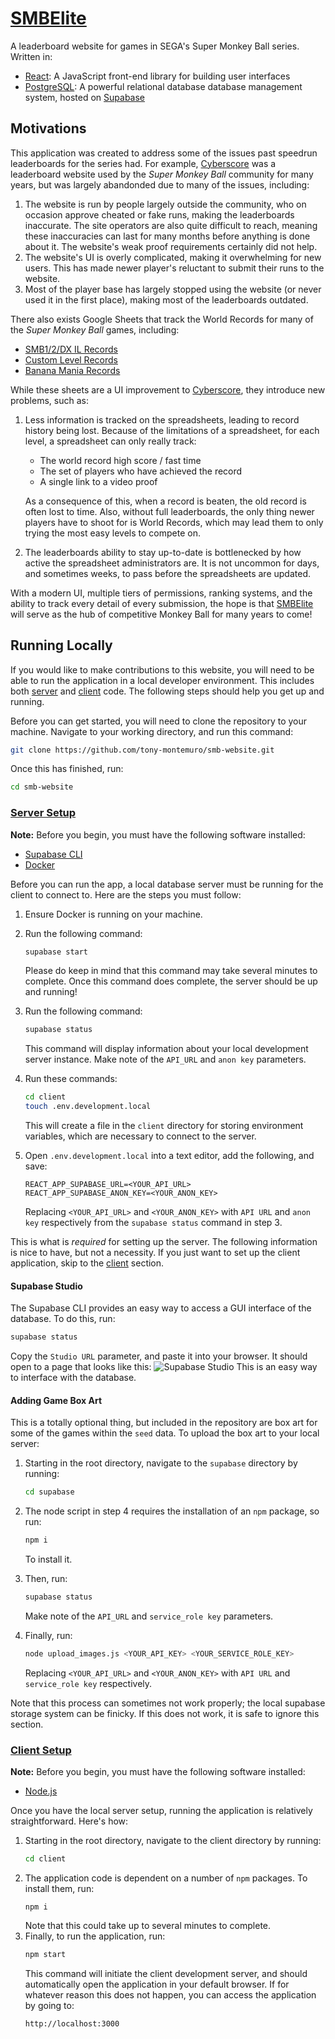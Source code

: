 # [SMBElite](https://smbelite.net/)

A leaderboard website for games in SEGA's Super Monkey Ball series. Written in:
- [React](https://react.dev/): A JavaScript front-end library for building user interfaces
- [PostgreSQL](https://www.postgresql.org/): A powerful relational database database management system, hosted on [Supabase](https://supabase.com/)

## Motivations

This application was created to address some of the issues past speedrun leaderboards for the series had. For example, [Cyberscore](https://cyberscore.me.uk/) was a leaderboard website used by the *Super Monkey Ball* community for many years, but was largely abandonded due to many of the issues, including:

1. The website is run by people largely outside the community, who on occasion approve cheated or fake runs, making the leaderboards inaccurate. The site operators are also quite difficult to reach, meaning these inaccuracies can last for many months before anything is done about it. The website's weak proof requirements certainly did not help.
2. The website's UI is overly complicated, making it overwhelming for new users. This has made newer player's reluctant to submit their runs to the website.
3. Most of the player base has largely stopped using the website (or never used it in the first place), making most of the leaderboards outdated.

There also exists Google Sheets that track the World Records for many of the *Super Monkey Ball* games, including:

- [SMB1/2/DX IL Records](https://docs.google.com/spreadsheets/d/1KoneeqJzheHFYapQ_JfyxL9sI0X8_BE7ZEVMZt0t0bI/edit?usp=sharing)
- [Custom Level Records](https://docs.google.com/spreadsheets/d/16c2cC1abxdVBIGS0ejiWzwTboMZrk65XO2Znj8iMaYo/edit?usp=sharing)
- [Banana Mania Records](https://docs.google.com/spreadsheets/d/1c-kcGuUMRJ6DRr08UyR6hD-gnf5P9rzCyKeQDgCHwKc/edit?usp=sharing)

While these sheets are a UI improvement to [Cyberscore](https://cyberscore.me.uk/), they introduce new problems, such as:

1. Less information is tracked on the spreadsheets, leading to record history being lost. Because of the limitations of a spreadsheet, for each level, a spreadsheet can only really track:

    - The world record high score / fast time
    - The set of players who have achieved the record
    - A single link to a video proof

    As a consequence of this, when a record is beaten, the old record is often lost to time. Also, without full leaderboards, the only thing newer players have to shoot for is World Records, which may lead them to only trying the most easy levels to compete on.
2. The leaderboards ability to stay up-to-date is bottlenecked by how active the spreadsheet administrators are. It is not uncommon for days, and sometimes weeks, to pass before the spreadsheets are updated.

With a modern UI, multiple tiers of permissions, ranking systems, and the ability to track every detail of every submission, the hope is that [SMBElite](https://smbelite.net/) will serve as the hub of competitive Monkey Ball for many years to come!

## Running Locally

If you would like to make contributions to this website, you will need to be able to run the application in a local developer environment. This includes both [server](#server-setup) and [client](#client-setup) code. The following steps should help you get up and running.

Before you can get started, you will need to clone the repository to your machine. Navigate to your working directory, and run this command:

```bash
git clone https://github.com/tony-montemuro/smb-website.git
```

Once this has finished, run:

```bash
cd smb-website
```

### [Server Setup](#server-setup)

**Note:** Before you begin, you must have the following software installed:

- [Supabase CLI](https://supabase.com/docs/guides/cli/getting-started)
- [Docker](https://docs.docker.com/get-docker/)

Before you can run the app, a local database server must be running for the client to connect to. Here are the steps you must follow:

1. Ensure Docker is running on your machine.
2. Run the following command:

    ```bash
    supabase start
    ```
    Please do keep in mind that this command may take several minutes to complete. Once this command does complete, the server should be up and running!
3. Run the following command:
    ```bash
    supabase status
    ```
    This command will display information about your local development server instance. Make note of the `API_URL` and `anon key` parameters.
4. Run these commands:
    ```bash
    cd client
    touch .env.development.local
    ```
    This will create a file in the `client` directory for storing environment variables, which are necessary to connect to the server.
5. Open `.env.development.local` into a text editor, add the following, and save:
    ```env
    REACT_APP_SUPABASE_URL=<YOUR_API_URL>
    REACT_APP_SUPABASE_ANON_KEY=<YOUR_ANON_KEY>
    ```
    Replacing `<YOUR_API_URL>` and `<YOUR_ANON_KEY>` with `API URL` and `anon key` respectively from the `supabase status` command in step 3.

This is what is *required* for setting up the server. The following information is nice to have, but not a necessity. If you just want to set up the client application, skip to the [client](#client-setup) section.

#### Supabase Studio

The Supabase CLI provides an easy way to access a GUI interface of the database. To do this, run:
```bash
supabase status
```
Copy the `Studio URL` parameter, and paste it into your browser. It should open to a page that looks like this:
![Supabase Studio](https://i.imgur.com/VLLSejw.png)
This is an easy way to interface with the database.

#### Adding Game Box Art

This is a totally optional thing, but included in the repository are box art for some of the games within the `seed` data. To upload the box art to your local server:
1. Starting in the root directory, navigate to the `supabase` directory by running:
    ```bash
    cd supabase
    ```

2. The node script in step 4 requires the installation of an `npm` package, so run:
    ```bash
    npm i
    ```
    To install it.

3. Then, run:
    ```bash
    supabase status
    ```
    Make note of the `API_URL` and `service_role key` parameters.

4. Finally, run:
    ```bash
    node upload_images.js <YOUR_API_KEY> <YOUR_SERVICE_ROLE_KEY>
    ```
    Replacing `<YOUR_API_URL>` and `<YOUR_ANON_KEY>` with `API URL` and `service_role key` respectively.

Note that this process can sometimes not work properly; the local supabase storage system can be finicky. If this does not work, it is safe to ignore this section.

### [Client Setup](#client-setup)

**Note:** Before you begin, you must have the following software installed:

- [Node.js](https://nodejs.org/en)

Once you have the local server setup, running the application is relatively straightforward. Here's how:

1. Starting in the root directory, navigate to the client directory by running:
    ```bash
    cd client
    ```
2. The application code is dependent on a number of `npm` packages. To install them, run:
    ```
    npm i
    ```
    Note that this could take up to several minutes to complete.
3. Finally, to run the application, run:
    ```bash
    npm start
    ```
    This command will initiate the client development server, and should automatically open the application in your default browser. If for whatever reason this does not happen, you can access the application by going to:
    ```
    http://localhost:3000
    ```